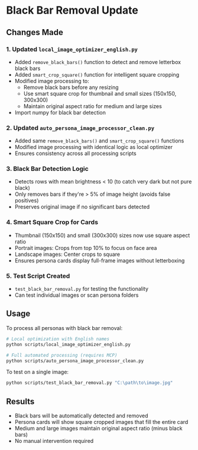 # Black Bar Removal Update

## Changes Made

### 1. Updated `local_image_optimizer_english.py`
- Added `remove_black_bars()` function to detect and remove letterbox black bars
- Added `smart_crop_square()` function for intelligent square cropping 
- Modified image processing to:
  - Remove black bars before any resizing
  - Use smart square crop for thumbnail and small sizes (150x150, 300x300)
  - Maintain original aspect ratio for medium and large sizes
- Import numpy for black bar detection

### 2. Updated `auto_persona_image_processor_clean.py`
- Added same `remove_black_bars()` and `smart_crop_square()` functions
- Modified image processing with identical logic as local optimizer
- Ensures consistency across all processing scripts

### 3. Black Bar Detection Logic
- Detects rows with mean brightness < 10 (to catch very dark but not pure black)
- Only removes bars if they're > 5% of image height (avoids false positives)
- Preserves original image if no significant bars detected

### 4. Smart Square Crop for Cards
- Thumbnail (150x150) and small (300x300) sizes now use square aspect ratio
- Portrait images: Crops from top 10% to focus on face area
- Landscape images: Center crops to square
- Ensures persona cards display full-frame images without letterboxing

### 5. Test Script Created
- `test_black_bar_removal.py` for testing the functionality
- Can test individual images or scan persona folders

## Usage

To process all personas with black bar removal:

```bash
# Local optimization with English names
python scripts/local_image_optimizer_english.py

# Full automated processing (requires MCP)
python scripts/auto_persona_image_processor_clean.py
```

To test on a single image:

```bash
python scripts/test_black_bar_removal.py "C:\path\to\image.jpg"
```

## Results
- Black bars will be automatically detected and removed
- Persona cards will show square cropped images that fill the entire card
- Medium and large images maintain original aspect ratio (minus black bars)
- No manual intervention required